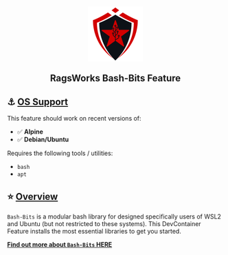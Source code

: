 <h2 align="center">

<img height="128" src="https://raw.githubusercontent.com/Ragdata/media/master/project/ragsworks/logo/ragsworks-256.png" alt="Ragdata" />

<a name="top">RagsWorks Bash-Bits Feature</a>

</h2>

## ⚓ [OS Support](#top)

This feature should work on recent versions of:

- ✅ **Alpine**
- ✅ **Debian/Ubuntu**

Requires the following tools / utilities:

- `bash`
- `apt`

## ⭐ [Overview](#top)

`Bash-Bits` is a modular bash library for designed specifically users of WSL2 and Ubuntu (but not restricted to these systems).  This DevContainer Feature installs the most essential libraries to get you started.

[**Find out more about `Bash-Bits` HERE**](https://github.com/bash-bits)
